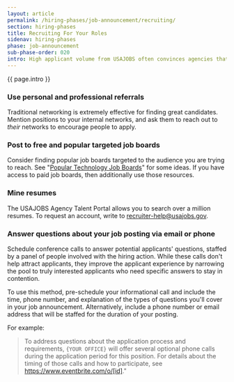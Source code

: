 ```yaml
---
layout: article
permalink: /hiring-phases/job-announcement/recruiting/
section: hiring-phases
title: Recruiting For Your Roles
sidenav: hiring-phases
phase: job-announcement
sub-phase-order: 020
intro: High applicant volume from USAJOBS often convinces agencies that they don't need to recruit for their positions. To attract highly qualified applicants who don't typically search USAJOBS, plan where you'll advertise your announcement before the job is posted using these common private sector recruitment methods.
---
```


<p class="usa-intro">
  {{ page.intro }}
</p>

### Use personal and professional referrals

Traditional networking is extremely effective for finding great candidates. Mention positions to your internal networks, and ask them to reach out to *their* networks to encourage people to apply.

### Post to free and popular targeted job boards

Consider finding popular job boards targeted to the audience you are trying to reach. See "[Popular Technology Job Boards](recruiting-toolkit/popular-technology-job-boards.md)" for some ideas. If you have access to paid job boards, then additionally use those resources.

### Mine resumes

The USAJOBS Agency Talent Portal allows you to search over a million resumes. To request an account, write to <a href="mailto:recruiter-help@usajobs.gov">recruiter-help@usajobs.gov</a>.

### Answer questions about your job posting via email or phone

Schedule conference calls to answer potential applicants' questions, staffed by a panel of people involved with the hiring action. While these calls don't help attract applicants, they improve the applicant experience by narrowing the pool to truly interested applicants who need specific answers to stay in contention.

To use this method, pre-schedule your informational call and include the time, phone number, and explanation of the types of questions you'll cover in your job announcement. Alternatively, include a phone number or email address that will be staffed for the duration of your posting.

For example:

> To address questions about the application process and requirements, `{YOUR OFFICE}` will offer several optional phone calls during the application period for this position. For details about the timing of those calls and how to participate, see <https://www.eventbrite.com/o/[id]>."
